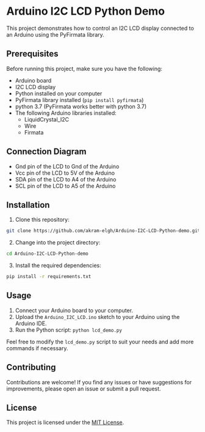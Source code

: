# Arduino I2C LCD Python Demo

This project demonstrates how to control an I2C LCD display connected to an Arduino using the PyFirmata library.

## Prerequisites

Before running this project, make sure you have the following:

- Arduino board
- I2C LCD display
- Python installed on your computer
- PyFirmata library installed (`pip install pyfirmata`)
- python 3.7 (PyFirmata works better with python 3.7)
- The following Arduino libraries installed:
  - LiquidCrystal_I2C
  - Wire
  - Firmata

## Connection Diagram

- Gnd pin of the LCD to Gnd of the Arduino
- Vcc pin of the LCD to 5V of the Arduino
- SDA pin of the LCD to A4 of the Arduino
- SCL pin of the LCD to A5 of the Arduino

## Installation

1. Clone this repository:

```bash
git clone https://github.com/akram-elgh/Arduino-I2C-LCD-Python-demo.git
```

2. Change into the project directory:

```bash
cd Arduino-I2C-LCD-Python-demo
```

3. Install the required dependencies:

```bash
pip install -r requirements.txt
```

## Usage

1. Connect your Arduino board to your computer.
2. Upload the `Arduino_I2C_LCD.ino` sketch to your Arduino using the Arduino IDE.
3. Run the Python script: `python lcd_demo.py`

Feel free to modify the `lcd_demo.py` script to suit your needs and add more commands if necessary.

## Contributing

Contributions are welcome! If you find any issues or have suggestions for improvements, please open an issue or submit a pull request.

## License

This project is licensed under the [MIT License](LICENSE).
